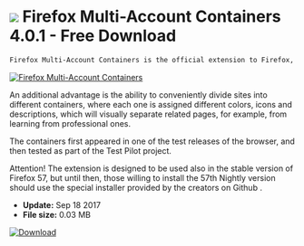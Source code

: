 # ![](https://cdn.softexe.net/static/icon/e/firefox-multi-account-containers-10825.png) Firefox Multi-Account Containers 4.0.1 - Free Download

```sh
Firefox Multi-Account Containers is the official extension to Firefox, which allows you to use isolated containers for the simultaneous use of multiple accounts on the same sites, simultaneously within a single browser window.
```
[![Firefox Multi-Account Containers](https:https://tse4.mm.bing.net/th?id=OIP.orL0s2d_j3VzqsDsxNCpIAHaEo&pid=Api)](https://softexe.net/win/internet/browser-add-ons/firefox-multi-account-containers:pRhbe.html)

An additional advantage is the ability to conveniently divide sites into different containers, where each one is assigned different colors, icons and descriptions, which will visually separate related pages, for example, from learning from professional ones.
 
 The containers first appeared in one of the test releases of the browser, and then tested as part of the Test Pilot project.
 
 Attention!
 The extension is designed to be used also in the stable version of Firefox 57, but until then, those willing to install the 57th Nightly version should use the special installer provided by the creators on Github .


- **Update:** Sep 18 2017
- **File size:** 0.03 MB

[![Download](https://cdn.softexe.net/static/img/download.png)](https://softexe.net/win/internet/browser-add-ons/firefox-multi-account-containers:pRhbe.html)

